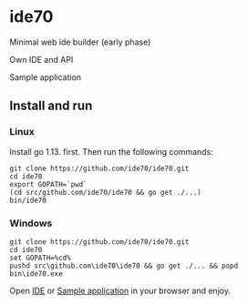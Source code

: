 # ide70

Minimal web ide builder (early phase)

Own IDE and API

Sample application


## Install and run

### Linux

Install go 1.13. first. Then run the following commands:

```
git clone https://github.com/ide70/ide70.git
cd ide70
export GOPATH=`pwd`
(cd src/github.com/ide70/ide70 && go get ./...)
bin/ide70
```

### Windows

```
git clone https://github.com/ide70/ide70.git
cd ide70
set GOPATH=%cd%
pushd src\github.com\ide70\ide70 && go get ./... && popd
bin\ide70.exe
```

Open [IDE](http://localhost:7080/app/ide/login) or [Sample application](http://localhost:7080/app/airplane/login)
in your browser and enjoy.
